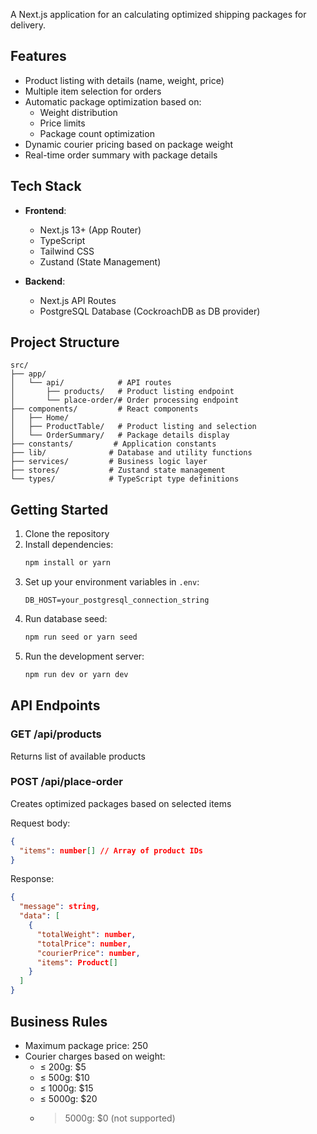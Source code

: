 A Next.js application for an calculating optimized shipping packages for delivery.

## Features
- Product listing with details (name, weight, price)
- Multiple item selection for orders
- Automatic package optimization based on:
  - Weight distribution
  - Price limits
  - Package count optimization
- Dynamic courier pricing based on package weight
- Real-time order summary with package details

## Tech Stack

- **Frontend**:
  - Next.js 13+ (App Router)
  - TypeScript
  - Tailwind CSS
  - Zustand (State Management)

- **Backend**:
  - Next.js API Routes
  - PostgreSQL Database (CockroachDB as DB provider)

## Project Structure

```
src/
├── app/
│   └── api/            # API routes
│       ├── products/   # Product listing endpoint
│       └── place-order/# Order processing endpoint
├── components/         # React components
│   ├── Home/
│   ├── ProductTable/   # Product listing and selection
│   └── OrderSummary/   # Package details display
├── constants/         # Application constants
├── lib/              # Database and utility functions
├── services/         # Business logic layer
├── stores/           # Zustand state management
└── types/            # TypeScript type definitions
```

## Getting Started
1. Clone the repository
2. Install dependencies:
   ```bash
   npm install or yarn
   ```
3. Set up your environment variables in `.env`:
   ```
   DB_HOST=your_postgresql_connection_string
   ```
4. Run database seed:
   ```bash
   npm run seed or yarn seed
   ```
5. Run the development server:
   ```bash
   npm run dev or yarn dev
   ```

## API Endpoints

### GET /api/products
Returns list of available products

### POST /api/place-order
Creates optimized packages based on selected items

Request body:
```json
{
  "items": number[] // Array of product IDs
}
```

Response:
```json
{
  "message": string,
  "data": [
    {
      "totalWeight": number,
      "totalPrice": number,
      "courierPrice": number,
      "items": Product[]
    }
  ]
}
```

## Business Rules
- Maximum package price: 250
- Courier charges based on weight:
  - ≤ 200g: $5
  - ≤ 500g: $10
  - ≤ 1000g: $15
  - ≤ 5000g: $20
  - > 5000g: $0 (not supported)